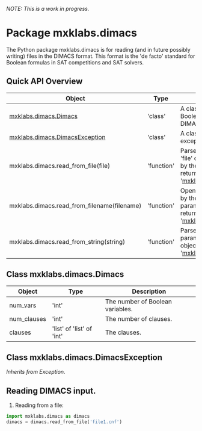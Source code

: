 *NOTE: This is a work in progress.*

# Package mxklabs.dimacs
The Python package mxklabs.dimacs is for reading (and in future possibly writing) files in the DIMACS format. This format is the 'de facto' standard for Boolean formulas in SAT competitions and SAT solvers.

## Quick API Overview

| Object | Type | Description |
|---|---|---|
| [mxklabs.dimacs.Dimacs](#mxklabs.dimacs.Dimacs) | 'class' | A class representing a Boolean formula (in DIMACS format). |
| [mxklabs.dimacs.DimacsException](#mxklabs.dimacs.DimacsException) | 'class' | A class representing an exception. |
| mxklabs.dimacs.read_from_file(file) | 'function' | Parses the content of the 'file' object (as specified by the file parameter) and returns an object of type '[mxklabs.dimacs.Dimacs](#mxklabs.dimacs.Dimacs)'. |
| mxklabs.dimacs.read_from_filename(filename) | 'function' | Opens a file (as specified by the filename parameter), parses its returns an object of type '[mxklabs.dimacs.Dimacs](#mxklabs.dimacs.Dimacs)'. |
| mxklabs.dimacs.read_from_string(string) | 'function' | Parses the string parameter and returns an object of type '[mxklabs.dimacs.Dimacs](#mxklabs.dimacs.Dimacs)'. |


## <a name="mxklabs.dimacs.Dimacs">Class mxklabs.dimacs.Dimacs</a>

| Object | Type | Description |
|---|---|---|
| num_vars | 'int' | The number of Boolean variables. |
| num_clauses | 'int' | The number of clauses. |
| clauses | 'list' of 'list' of 'int' | The clauses. | 

## <a name="mxklabs.dimacs.DimacsException">Class mxklabs.dimacs.DimacsException</a>

*Inherits from Exception.*

## Reading DIMACS input.

1. Reading from a file:

```python
import mxklabs.dimacs as dimacs
dimacs = dimacs.read_from_file('file1.cnf')
```
